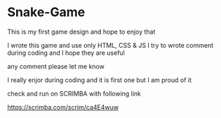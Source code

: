 # Snake-Game
This is my first game design and hope to enjoy that

I wrote this game and use only HTML, CSS & JS
I try to wrote comment during coding and I hope they are useful

any comment please let me know

I really enjor during coding and it is first one but I am proud of it 


check and run on SCRIMBA with following link

https://scrimba.com/scrim/ca4E4wuw
